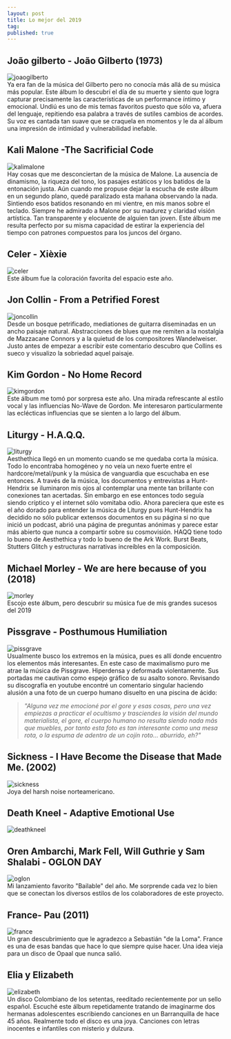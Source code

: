 ```yaml
---
layout: post
title: Lo mejor del 2019
tag:
published: true
---
```



João gilberto - João Gilberto (1973)
-------

![joaogilberto](images/joaogilberto_1973.jpg)
<br>
Ya era fan de la música del Gilberto pero no conocía más allá de su música más popular. Este álbum lo descubrí el día de su muerte y siento que logra capturar precisamente las características de un performance íntimo y emocional. Undiú es uno de mis temas favoritos puesto que sólo va, afuera del lenguaje, repitiendo esa palabra a través de sutiles cambios de acordes. Su voz es cantada tan suave que se craquela en momentos y le da al álbum una impresión de intimidad y vulnerabilidad inefable.

Kali Malone -The Sacrificial Code 
--------
![kalimalone](images/kalimalone_sacrificial.jpg)
<br>
Hay cosas que me desconciertan de la música de Malone. La ausencia de dinamismo, la riqueza del tono, los pasajes estáticos y los batidos de la entonación justa. Aún cuando me propuse dejar la escucha de este álbum en un segundo plano, quedé paralizado esta mañana observando la nada. Sintiendo esos batidos resonando en mi vientre, en mis manos sobre el teclado. Siempre he admirado a Malone por su madurez y claridad visión artística. Tan transparente y elocuente de alguien tan joven. Este álbum me resulta perfecto por su misma capacidad de estirar la experiencia del tiempo con patrones compuestos para los juncos del órgano. 

Celer - Xièxie
----
![celer](images/celer_xiexie.jpg)
<br>
Este álbum fue la coloración favorita del espacio este año. 


Jon Collin - From a Petrified Forest
-----
![joncollin](images/joncollins_petrified.jpg)
<br>
Desde un bosque petrificado, mediationes de guitarra diseminadas en un ancho paisaje natural. Abstracciones de blues que me remiten a la nostalgia de Mazzacane Connors y a la quietud de los compositores Wandelweiser. Justo antes de empezar a escribir este comentario descubro que Collins es sueco y visualizo la sobriedad aquel paisaje. 

Kim Gordon - No Home Record
------
![kimgordon](images/kimgordon_nohomerec.jpg)
<br>
Este álbum me tomó por sorpresa este año. Una mirada refrescante al estilo vocal y las influencias No-Wave de Gordon. Me interesaron particularmente las eclécticas influencias que se sienten a lo largo del álbum.

Liturgy - H.A.Q.Q.
------
![liturgy](images/liturgy_haqq.jpg)
<br>
Aesthethica llegó en un momento cuando se me quedaba corta la música. Todo lo encontraba homogéneo y no veía un nexo fuerte entre el hardcore/metal/punk y la música de vanguardia que escuchaba en ese entonces. 
A través de la música, los documentos y entrevistas a Hunt-Hendrix se iluminaron mis ojos al contemplar una mente tan brillante con conexiones tan acertadas. 
Sin embargo en ese entonces todo seguía siendo críptico y el internet sólo vomitaba odio. Ahora pareciera que este es el año dorado para entender la música de Liturgy pues Hunt-Hendrix ha decidido no sólo publicar extensos documentos en su página si no que inició un podcast, abrió una página de preguntas anónimas y parece estar más abierto que nunca a compartir sobre su cosmovisión. 
HAQQ tiene todo lo bueno de Aesthethica y todo lo bueno de the Ark Work. Burst Beats, Stutters Glitch y estructuras narrativas increíbles en la composición. 

Michael Morley - We are here because of you (2018)
----------
![morley](images/michaelmorley_.jpg)
<br>
Escojo este álbum, pero descubrir su música fue de mis grandes sucesos del 2019 

Pissgrave - Posthumous Humiliation
----------
![pissgrave](images/Pissgrave.jpg)
<br>
Usualmente busco los extremos en la música, pues es allí donde encuentro los elementos más interesantes. En este caso de maximalismo puro me atrae la música de Pissgrave.
Hiperdensa y deformada violentamente. Sus portadas me cautivan como espejo gráfico de su asalto sonoro. 
Revisando su discografía en youtube encontré un comentario singular haciendo alusión a una foto de un cuerpo humano disuelto en una piscina de ácido: 
<br>
>*"Alguna vez me emocioné por el gore y esas cosas, pero una vez empiezas a practicar el ocultismo y trasciendes la visión del mundo materialista, 
el gore, el cuerpo humano no resulta siendo nada más que muebles, por tanto esta foto es tan interesante como una mesa rota, o la espuma de adentro de un cojín roto… aburrido, eh?"*

Sickness - I Have Become the Disease that Made Me. (2002)
------------
![sickness](images/sicknes.jpg)
<br>
Joya del harsh noise norteamericano. 


Death Kneel - Adaptive Emotional Use
------------
![deathkneel](images/death_kneel.jpg)


Oren Ambarchi, Mark Fell, Will Guthrie y Sam Shalabi - OGLON DAY
-------------
![oglon](images/oglon_day.jpg)
<br>
Mi lanzamiento favorito "Bailable" del año. Me sorprende cada vez lo bien que se conectan los diversos estilos de los colaboradores de este proyecto. 


France- Pau (2011)
------
![france](images/france_pau.jpg)
<br>
Un gran descubrimiento que le agradezco a Sebastián "de la Loma". France es una de esas bandas que hace lo que siempre quise hacer. Una idea vieja para un disco de Opaal que nunca salió. 

Elia y Elizabeth 
------
![elizabeth](images/elia_y_elizabeth.jpg)
<br>
Un disco Colombiano de los setentas, reeditado recientemente por un sello español. Escuché este álbum repetidamente tratando de imaginarme dos hermanas adolescentes escribiendo canciones en un Barranquilla de hace 45 años. Realmente todo el disco es una joya. Canciones con letras inocentes e infantiles con misterio y dulzura. 
 
